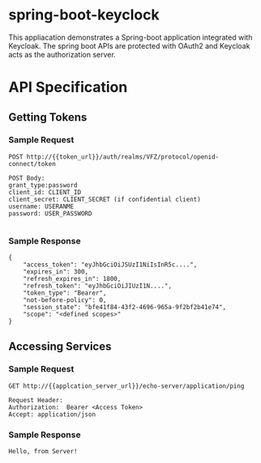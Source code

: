# spring-boot-keyclock
This appliacation demonstrates a Spring-boot application integrated with Keycloak. The spring boot APIs are protected with OAuth2 and Keycloak acts as the authorization server.

# API Specification

## Getting Tokens

### Sample Request
```
POST http://{{token_url}}/auth/realms/VFZ/protocol/openid-connect/token

POST Body:
grant_type:password
client_id: CLIENT_ID
client_secret: CLIENT_SECRET (if confidential client)
username: USERANME
password: USER_PASSWORD


```

### Sample Response

```
{
    "access_token": "eyJhbGciOiJSUzI1NiIsInR5c....",
    "expires_in": 300,
    "refresh_expires_in": 1800,
    "refresh_token": "eyJhbGciOiJIUzI1N....",
    "token_type": "Bearer",
    "not-before-policy": 0,
    "session_state": "bfe41f84-43f2-4696-965a-9f2bf2b41e74",
    "scope": "<defined scopes>"
}
```

## Accessing Services 

### Sample Request

```
GET http://{{applcation_server_url}}/echo-server/application/ping

Request Header:
Authorization:  Bearer <Access Token>
Accept: application/json

```
### Sample Response

```
Hello, from Server!
```